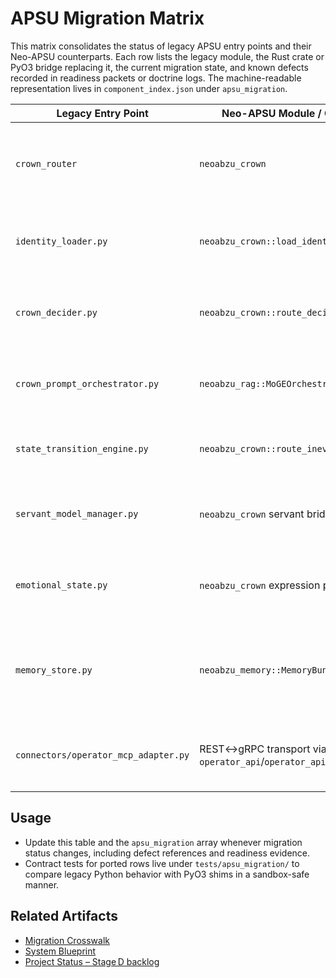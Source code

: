 # APSU Migration Matrix

This matrix consolidates the status of legacy APSU entry points and their Neo-APSU counterparts. Each row lists the legacy module, the Rust crate or PyO3 bridge replacing it, the current migration state, and known defects recorded in readiness packets or doctrine logs. The machine-readable representation lives in `component_index.json` under `apsu_migration`.

| Legacy Entry Point | Neo-APSU Module / Crate | Sandbox Expectation | Hardware Expectation | Evidence Status |
| --- | --- | --- | --- | --- |
| `crown_router` | `neoabzu_crown` | Runs the Rust router in both sandbox and staging with no Python fallback remaining in readiness bundles.【F:component_index.json†L4-L17】 | Maintain Stage G parity checks during gate-runner replays so routing hashes stay aligned across hardware bridges.【F:logs/stage_g/20251102T090000Z-stage_g_gate_runner_hardware/summary.json†L1-L13】 | Confirmed – Stage G parity ledger signed by ops, hardware, and QA leads.【F:logs/stage_g/20251102T090000Z-stage_g_gate_runner_hardware/approvals.yaml†L1-L12】 |
| `identity_loader.py` | `neoabzu_crown::load_identity` | PyO3 identity synthesis executes during sandbox boots with fingerprint telemetry enabled.【F:component_index.json†L10-L21】【F:init_crown_agent.py†L21-L44】 | Continue verifying identity fingerprints on hardware during Stage G/Stage H replays to keep ledger lineage intact.【F:logs/stage_g/20251102T094500Z-stage_g_neo_apsu_parity/summary.json†L1-L13】 | Confirmed – approvals bundle records hardware replay of the identity bridge.【F:logs/stage_g/20251102T094500Z-stage_g_neo_apsu_parity/approvals.yaml†L1-L12】 |
| `crown_decider.py` | `neoabzu_crown::route_decision` | Sandbox still swaps in the legacy stub, blocking full MoGE telemetry during rehearsals.【F:docs/PROJECT_STATUS.md†L180-L187】 | Stage F hardware replay must exercise the Rust decider using the Stage B rotation ledger once access returns.【F:docs/stage_f_hardware_replay_plan.md†L11-L21】 | Provisional – sandbox-only evidence pending hardware bridge execution.【F:docs/PROJECT_STATUS.md†L182-L187】 |
| `crown_prompt_orchestrator.py` | `neoabzu_rag::MoGEOrchestrator` | Mission retrieval remains stubbed in Codex sandbox runs, limiting parity dashboards.【F:docs/PROJECT_STATUS.md†L182-L187】 | Stage F replays queue the Rust orchestrator with recorded Stage C/E handshake diffs when hardware access resumes.【F:docs/stage_f_hardware_replay_plan.md†L17-L25】 | Provisional – sandbox capture only; hardware parity outstanding.【F:docs/PROJECT_STATUS.md†L182-L187】 |
| `state_transition_engine.py` | `neoabzu_crown::route_inevitability` | Sandbox inevitability traces rely on deterministic Python output without Rust diagnostics.【F:docs/PROJECT_STATUS.md†L182-L187】 | Gate-runner hardware run must emit inevitability spans from the Rust bridge per the Stage F plan.【F:docs/stage_f_hardware_replay_plan.md†L25-L33】 | Provisional – sandbox evidence flagged in readiness packet awaiting replay.【F:docs/PROJECT_STATUS.md†L182-L187】 |
| `servant_model_manager.py` | `neoabzu_crown` servant bridge | Sandbox registry stub hides servant telemetry, keeping contract metrics deferred.【F:docs/PROJECT_STATUS.md†L182-L187】 | Hardware replay should activate the Rust-managed registry to record servant lifecycle metrics.【F:docs/stage_f_hardware_replay_plan.md†L21-L29】 | Provisional – sandbox data only; hardware validation queued.【F:docs/PROJECT_STATUS.md†L182-L187】 |
| `emotional_state.py` | `neoabzu_crown` expression pipeline | Aura persistence still runs through the in-memory shim during sandbox rehearsals.【F:docs/PROJECT_STATUS.md†L182-L187】 | Stage F window validates the Rust expression telemetry against live sensors once hardware slots reopen.【F:docs/stage_f_hardware_replay_plan.md†L33-L41】 | Provisional – sandbox shim noted in readiness bundle waiting hardware replay.【F:docs/PROJECT_STATUS.md†L182-L187】 |
| `memory_store.py` | `neoabzu_memory::MemoryBundle` | Sandbox uses optional bundle stubs when the Rust library is unavailable, leaving `cortex layer empty` warnings in evidence.【F:docs/PROJECT_STATUS.md†L186-L187】【F:logs/stage_c/20250927T201020Z-stage_c3_readiness_sync/summary.json†L590-L627】 | Stage F parity run rebuilds the Rust bundle on hardware to confirm all eight layers report ready with native checksums.【F:docs/stage_f_hardware_replay_plan.md†L33-L39】 | Provisional – sandbox-only bundle hash; hardware checksum pending.【F:docs/PROJECT_STATUS.md†L186-L187】 |
| `connectors/operator_mcp_adapter.py` | REST↔gRPC transport via `operator_api`/`operator_api_grpc` | Sandbox parity exercises the adapter but omits heartbeat latency until credentials unlock hardware probes.【F:docs/PROJECT_STATUS.md†L174-L205】 | Stage F/H hardware replays must capture heartbeat payloads and latency spans alongside sandbox traces.【F:docs/stage_f_hardware_replay_plan.md†L39-L47】 | Provisional – transport telemetry marked environment-limited until hardware replay executes.【F:docs/PROJECT_STATUS.md†L174-L205】 |

## Usage

- Update this table and the `apsu_migration` array whenever migration status changes, including defect references and readiness evidence.
- Contract tests for ported rows live under `tests/apsu_migration/` to compare legacy Python behavior with PyO3 shims in a sandbox-safe manner.

## Related Artifacts

- [Migration Crosswalk](../NEOABZU/docs/migration_crosswalk.md)
- [System Blueprint](system_blueprint.md)
- [Project Status – Stage D backlog](PROJECT_STATUS.md#stage-d-bridge-snapshot)
